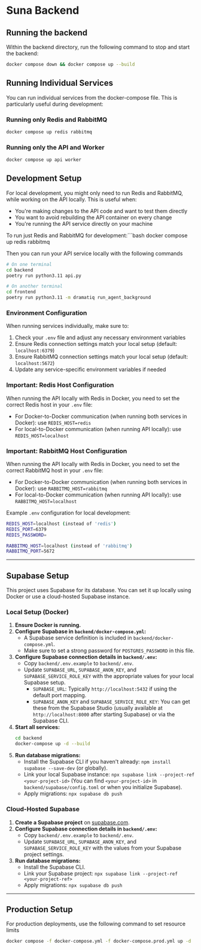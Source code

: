 # Suna Backend

## Running the backend

Within the backend directory, run the following command to stop and start the backend:

```bash
docker compose down && docker compose up --build
```

## Running Individual Services

You can run individual services from the docker-compose file. This is particularly useful during development:

### Running only Redis and RabbitMQ

```bash
docker compose up redis rabbitmq
```

### Running only the API and Worker

```bash
docker compose up api worker
```

## Development Setup

For local development, you might only need to run Redis and RabbitMQ, while working on the API locally. This is useful when:

- You're making changes to the API code and want to test them directly
- You want to avoid rebuilding the API container on every change
- You're running the API service directly on your machine

To run just Redis and RabbitMQ for development:```bash
docker compose up redis rabbitmq

Then you can run your API service locally with the following commands

```sh
# On one terminal
cd backend
poetry run python3.11 api.py

# On another terminal
cd frontend
poetry run python3.11 -m dramatiq run_agent_background
```

### Environment Configuration

When running services individually, make sure to:

1. Check your `.env` file and adjust any necessary environment variables
2. Ensure Redis connection settings match your local setup (default: `localhost:6379`)
3. Ensure RabbitMQ connection settings match your local setup (default: `localhost:5672`)
4. Update any service-specific environment variables if needed

### Important: Redis Host Configuration

When running the API locally with Redis in Docker, you need to set the correct Redis host in your `.env` file:

- For Docker-to-Docker communication (when running both services in Docker): use `REDIS_HOST=redis`
- For local-to-Docker communication (when running API locally): use `REDIS_HOST=localhost`

### Important: RabbitMQ Host Configuration

When running the API locally with Redis in Docker, you need to set the correct RabbitMQ host in your `.env` file:

- For Docker-to-Docker communication (when running both services in Docker): use `RABBITMQ_HOST=rabbitmq`
- For local-to-Docker communication (when running API locally): use `RABBITMQ_HOST=localhost`

Example `.env` configuration for local development:

```sh
REDIS_HOST=localhost (instead of 'redis')
REDIS_PORT=6379
REDIS_PASSWORD=

RABBITMQ_HOST=localhost (instead of 'rabbitmq')
RABBITMQ_PORT=5672
```

---

## Supabase Setup

This project uses Supabase for its database. You can set it up locally using Docker or use a cloud-hosted Supabase instance.

### Local Setup (Docker)

1.  **Ensure Docker is running.**
2.  **Configure Supabase in `backend/docker-compose.yml`:**
    *   A Supabase service definition is included in `backend/docker-compose.yml`.
    *   Make sure to set a strong password for `POSTGRES_PASSWORD` in this file.
3.  **Configure Supabase connection details in `backend/.env`:**
    *   Copy `backend/.env.example` to `backend/.env`.
    *   Update `SUPABASE_URL`, `SUPABASE_ANON_KEY`, and `SUPABASE_SERVICE_ROLE_KEY` with the appropriate values for your local Supabase setup.
        *   `SUPABASE_URL`: Typically `http://localhost:5432` if using the default port mapping.
        *   `SUPABASE_ANON_KEY` and `SUPABASE_SERVICE_ROLE_KEY`: You can get these from the Supabase Studio (usually available at `http://localhost:8000` after starting Supabase) or via the Supabase CLI.
4.  **Start all services:**
    ```bash
    cd backend
    docker-compose up -d --build
    ```
5.  **Run database migrations:**
    *   Install the Supabase CLI if you haven't already: `npm install supabase --save-dev` (or globally).
    *   Link your local Supabase instance: `npx supabase link --project-ref <your-project-id>` (You can find `<your-project-id>` in `backend/supabase/config.toml` or when you initialize Supabase).
    *   Apply migrations: `npx supabase db push`

### Cloud-Hosted Supabase

1.  **Create a Supabase project** on [supabase.com](https://supabase.com).
2.  **Configure Supabase connection details in `backend/.env`:**
    *   Copy `backend/.env.example` to `backend/.env`.
    *   Update `SUPABASE_URL`, `SUPABASE_ANON_KEY`, and `SUPABASE_SERVICE_ROLE_KEY` with the values from your Supabase project settings.
3.  **Run database migrations:**
    *   Install the Supabase CLI.
    *   Link your Supabase project: `npx supabase link --project-ref <your-project-ref>`
    *   Apply migrations: `npx supabase db push`

---

## Production Setup

For production deployments, use the following command to set resource limits

```sh
docker compose -f docker-compose.yml -f docker-compose.prod.yml up -d
```
